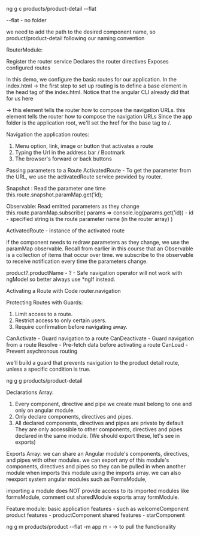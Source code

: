 ng g c products/product-detail --flat

--flat - no folder

we need to add the path to the desired component name, so product/product-detail following our naming convention

RouterModule:

Register the router service
Declares the router directives
Exposes configured routes

In this demo,  we configure the basic routes for our application.
In the index.html ->
the first step to set up routing is to define a base element in the head tag of the index.html.
Notice that the angular CLI already did that for us here
  <base href="/"> -> this element tells the router how to compose the navigation URLs.
this element tells the router how to compose the navigation URLs
Since the app folder is the application root, we'll set the href for the base tag to /.

Navigation the application routes:
1. Menu option, link, image or button that activates a route
2. Typing the Url in the address bar / Bootmark
3. The browser's forward or back buttons

Passing parameters to a Route
ActivatedRoute - To get the parameter from the URL, we use the activatedRoute service provided by router.

Snapshot : Read the parameter one time
this.route.snapshot.paramMap.get('id);

Observable: Read emitted parameters as they change
this.route.paramMap.subscribe(
  params => console.log(params.get('id)) - id - specified string is the route parameter name (in the router array)
)

ActivatedRoute - instance of the activated route

if the component needs to redraw parameters as they change, we use the paramMap observable. Recall from earlier in this course that an Observable is a collection of items that occur over time.
we subscribe to the observable to receive notification every time the parameters change.

product?.productName - ? - Safe navigation operator will not work with ngModel
so better always use *ngIf instead.

Activating a Route with Code
router.navigation

Protecting Routes with Guards:
1. Limit access to a route.
2. Restrict access to only certain users.
3. Require confirmation before navigating away.

CanActivate - Guard navigation to a route
CanDeactivate - Guard navigation from a route
Resolve - Pre-fetch data before activating a route
CanLoad - Prevent asychronous routing

we'll build a guard that prevents navigation to the product detail route, unless a specific condition is true.

ng g g products/product-detail

Declarations Array:
1. Every component, directive and pipe we create must belong to one and only on angular module.
2. Only declare components, directives and pipes.
3. All declared components, directives  and pipes are private by default
They are only accessible to other components, directives and pipes declared in the same module. (We should export these, let's see in exports)


Exports Array:
we can share an Angular module's components, directives, and pipes with other modules. we can export any of this module's components, directives and pipes so they can be pulled in when another module when imports this
module using the imports array. we can also reexport system angular modules such as FormsModule, 

importing a module does NOT provide access to its imported modules like formsModule, comment out sharedModule exports array formModule.

Feature module:
basic application features - such as welcomeComponent
product features - productComponent
shared features - starComponent

ng g m products/product --flat -m app 
m - -> to pull the functionality 

